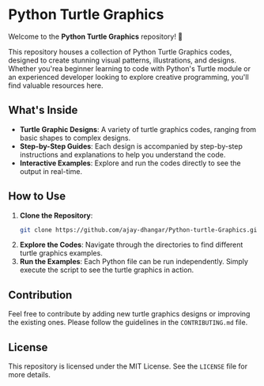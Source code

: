 

# Python Turtle Graphics

Welcome to the **Python Turtle Graphics** repository! 🐢

This repository houses a collection of Python Turtle Graphics codes, designed to create stunning visual patterns, illustrations, and designs. Whether you'rea beginner learning to code with Python's Turtle module or an experienced developer looking to explore creative programming, you'll find valuable resources here.

## What's Inside

- **Turtle Graphic Designs**: A variety of turtle graphics codes, ranging from basic shapes to complex designs.
- **Step-by-Step Guides**: Each design is accompanied by step-by-step instructions and explanations to help you understand the code.
- **Interactive Examples**: Explore and run the codes directly to see the output in real-time.

## How to Use

1. **Clone the Repository**: 
    ```bash
    git clone https://github.com/ajay-dhangar/Python-turtle-Graphics.git
    ```
2. **Explore the Codes**: Navigate through the directories to find different turtle graphics examples.
3. **Run the Examples**: Each Python file can be run independently. Simply execute the script to see the turtle graphics in action.

## Contribution

Feel free to contribute by adding new turtle graphics designs or improving the existing ones. Please follow the guidelines in the `CONTRIBUTING.md` file.

## License

This repository is licensed under the MIT License. See the `LICENSE` file for more details.

